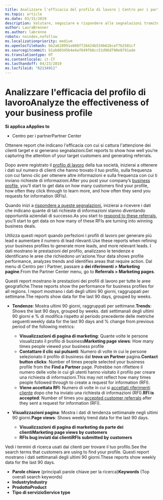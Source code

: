 ```yaml
---
title: Analizzare l'efficacia del profilo di lavoro | Centro per i partner
ms.topic: article
ms.date: 03/15/2019
description: Valutare, negoziare e rispondere alle segnalazioni tramite il Centro per i partner.
author: LauraBrenner
ms.author: labrenne
robots: noindex,nofollow
ms.localizationpriority: medium
ms.openlocfilehash: bb2a628991e608ff26424b534b626cef7b2581cf
ms.sourcegitcommit: b1ab80345b4e4af649fb8cc51d96d798e0791ade
ms.translationtype: HT
ms.contentlocale: it-IT
ms.lasthandoff: 04/23/2019
ms.locfileid: "62134911"
---
```

# <a name="analyze-the-effectiveness-of-your-business-profile"></a><span data-ttu-id="42166-103">Analizzare l'efficacia del profilo di lavoro</span><span class="sxs-lookup"><span data-stu-id="42166-103">Analyze the effectiveness of your business profile</span></span>
<!-- 
https://go.microsoft.com/fwlink/?linkid=849120
-->

<span data-ttu-id="42166-104">**Si applica a**</span><span class="sxs-lookup"><span data-stu-id="42166-104">**Applies to**</span></span>

-  <span data-ttu-id="42166-105">Centro per i partner</span><span class="sxs-lookup"><span data-stu-id="42166-105">Partner Center</span></span>

<span data-ttu-id="42166-106">Ottenere report che indicano l'efficacia con cui si cattura l'attenzione dei clienti target e si generano segnalazioni.</span><span class="sxs-lookup"><span data-stu-id="42166-106">Get reports to show how well you’re capturing the attention of your target customers and generating referrals.</span></span>

<span data-ttu-id="42166-107">Dopo avere registrato il [profilo di lavoro](create-a-marketing-profile.md) della tua società, inizierai a ottenere i dati sul numero di clienti che hanno trovato il tuo profilo, sulla frequenza con cui fanno clic per ottenere altre informazioni e sulla frequenza con cui ti inviano richieste di informazioni.</span><span class="sxs-lookup"><span data-stu-id="42166-107">After you post your company’s [business profile](create-a-marketing-profile.md), you’ll start to get data on how many customers find your profile, how often they click through to learn more, and how often they send you requests for information (RFIs).</span></span> 

<span data-ttu-id="42166-108">Quando inizi a [rispondere a queste segnalazioni](responding-to-referrals.md), inizierai a ricevere i dati che indicano quante di tali richieste di informazioni stanno diventando opportunità aziendali di successo.</span><span class="sxs-lookup"><span data-stu-id="42166-108">As you start to [respond to these referrals](responding-to-referrals.md), you’ll start to get data on how many of these RFIs are turning into winning business deals.</span></span>

<span data-ttu-id="42166-109">Utilizza questi report quando perfezioni i profili di lavoro per generare più lead e aumentare il numero di lead rilevanti.</span><span class="sxs-lookup"><span data-stu-id="42166-109">Use these reports when refining your business profiles to generate more leads, and more relevant leads.</span></span> <span data-ttu-id="42166-110">I dati mostrano le prestazioni del profilo, analizzano le tendenze e identificano le aree che richiedono un'azione.</span><span class="sxs-lookup"><span data-stu-id="42166-110">Your data shows profile performance, analyzes trends and identifies areas that require action.</span></span> <span data-ttu-id="42166-111">Dal menu di Centro per i Partner, passare a **dei riferimenti > Marketing pagine**.</span><span class="sxs-lookup"><span data-stu-id="42166-111">From the Partner Center menu, go to **Referrals > Marketing pages**.</span></span>

<span data-ttu-id="42166-112">Questi report mostrano le prestazioni dei profili di lavoro per tutte le aree geografiche.</span><span class="sxs-lookup"><span data-stu-id="42166-112">These reports show the performance for business profiles for all regions.</span></span> <span data-ttu-id="42166-113">I report mostrano i dati degli ultimi 90 giorni, raggruppati per settimane.</span><span class="sxs-lookup"><span data-stu-id="42166-113">The reports show data for the last 90 days, grouped by weeks.</span></span>

*  <span data-ttu-id="42166-114">**Tendenze**: Mostra ultimi 90 giorni, raggruppati per settimane.</span><span class="sxs-lookup"><span data-stu-id="42166-114">**Trends**: Shows the last 90 days, grouped by weeks.</span></span> <span data-ttu-id="42166-115">dati settimanali degli ultimi 90 giorni e % di modifica rispetto al periodo precedente delle metriche seguenti:</span><span class="sxs-lookup"><span data-stu-id="42166-115">weekly data for the last 90 days and % change from previous period of the following metrics:</span></span>

   * <span data-ttu-id="42166-116">**Visualizzazioni di pagina di marketing**: Quante volte le persone visualizzato il profilo di business</span><span class="sxs-lookup"><span data-stu-id="42166-116">**Marketing page views**: How many times people viewed your business profile</span></span>
   * <span data-ttu-id="42166-117">**Contattare il clic sui pulsanti**: Numero di volte in cui le persone selezionato il profilo di business dal **trova un Partner** pagina.</span><span class="sxs-lookup"><span data-stu-id="42166-117">**Contact button clicks**: Number of times people selected your business profile from the **Find a Partner** page.</span></span> <span data-ttu-id="42166-118">Potrebbe non riflettere il numero delle volte in cui gli utenti hanno visitato il profilo per creare una richiesta di informazioni.</span><span class="sxs-lookup"><span data-stu-id="42166-118">This may not reflect how many times people followed through to create a request for information (RFI).</span></span>
   * <span data-ttu-id="42166-119">**Viene accettata RFI**: Numero di volte in cui si [accettati riferimenti cliente](responding-to-referrals.md) dopo che ha inviato una richiesta di informazioni (RFI).</span><span class="sxs-lookup"><span data-stu-id="42166-119">**RFI is accepted**: Number of times you [accepted customer referrals](responding-to-referrals.md) after they sent a request for information (RFI).</span></span>


*  <span data-ttu-id="42166-120">**Visualizzazioni pagina**: Mostra i dati di tendenza settimanale negli ultimi 90 giorni.</span><span class="sxs-lookup"><span data-stu-id="42166-120">**Page views**: Shows weekly trend data for the last 90 days.</span></span>
   *  <span data-ttu-id="42166-121">**Visualizzazioni di pagina di marketing da parte dei clienti**</span><span class="sxs-lookup"><span data-stu-id="42166-121">**Marketing page views by customers**</span></span>
   *  <span data-ttu-id="42166-122">**RFIs bug inviati dai clienti**</span><span class="sxs-lookup"><span data-stu-id="42166-122">**RFIs submitted by customers**</span></span>

<span data-ttu-id="42166-123">Vedi i termini di ricerca usati dai clienti per trovare il tuo profilo.</span><span class="sxs-lookup"><span data-stu-id="42166-123">See the search terms that customers are using to find your profile.</span></span> <span data-ttu-id="42166-124">Questi report mostrano i dati settimanali degli ultimi 90 giorni.</span><span class="sxs-lookup"><span data-stu-id="42166-124">These reports show weekly data for the last 90 days.</span></span>

*  <span data-ttu-id="42166-125">**Parole chiave** (principali parole chiave per la ricerca)</span><span class="sxs-lookup"><span data-stu-id="42166-125">**Keywords** (Top overall search keywords)</span></span> 
*  <span data-ttu-id="42166-126">**Industry**</span><span class="sxs-lookup"><span data-stu-id="42166-126">**Industry**</span></span>
*  <span data-ttu-id="42166-127">**Prodotto**</span><span class="sxs-lookup"><span data-stu-id="42166-127">**Product**</span></span>
*  <span data-ttu-id="42166-128">**Tipo di servizio**</span><span class="sxs-lookup"><span data-stu-id="42166-128">**Service type**</span></span>

